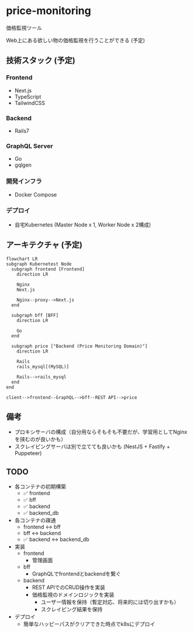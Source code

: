 # price-monitoring

価格監視ツール

Web上にある欲しい物の価格監視を行うことができる (予定)

## 技術スタック (予定)

### Frontend

- Next.js
- TypeScript
- TailwindCSS

### Backend

- Rails7

### GraphQL Server

- Go
- gqlgen

### 開発インフラ

- Docker Compose

### デプロイ

- 自宅Kubernetes (Master Node x 1, Worker Node x 2構成)

## アーキテクチャ (予定)

```mermaid
flowchart LR
subgraph Kubernetest Node
  subgraph frontend [Frontend]
    direction LR

    Nginx
    Next.js

    Nginx--proxy-->Next.js
  end

  subgraph bff [BFF]
    direction LR

    Go
  end

  subgraph price ["Backend (Price Monitoring Domain)"]
    direction LR

    Rails
    rails_mysql[(MySQL)]

    Rails-->rails_mysql
  end
end

client-->frontend--GraphQL-->bff--REST API-->price
```

## 備考

- プロキシサーバの構成（自分用ならそもそも不要だが、学習用としてNginxを挟むのが良いかも）
- スクレイピングサーバは別で立てても良いかも (NestJS + Fastify + Puppeteer)

## TODO

- 各コンテナの初期構築
  - ✅ frontend
  - ✅ bff
  - ✅ backend
  - ✅ backend_db
- 各コンテナの疎通
  - frontend <-> bff
  - bff <-> backend
  - ✅ backend <-> backend_db
- 実装
  - frontend
    - 管理画面
  - bff
    - GraphQLでfrontendとbackendを繋ぐ
  - backend
    - REST APIでのCRUD操作を実装
    - 価格監視のドメインロジックを実装
      - ユーザー情報を保持（暫定対応、将来的には切り出すかも）
      - スクレイピング結果を保持
- デプロイ
  - 簡単なハッピーパスがクリアできた時点でk8sにデプロイ
